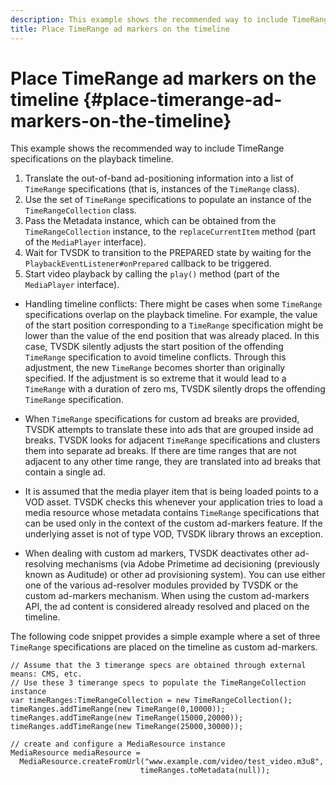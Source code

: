 ```yaml
---
description: This example shows the recommended way to include TimeRange specifications on the playback timeline.
title: Place TimeRange ad markers on the timeline
---
```


# Place TimeRange ad markers on the timeline {#place-timerange-ad-markers-on-the-timeline}

This example shows the recommended way to include TimeRange specifications on the playback timeline.

1. Translate the out-of-band ad-positioning information into a list of `TimeRange` specifications (that is, instances of the `TimeRange` class).
1. Use the set of `TimeRange` specifications to populate an instance of the `TimeRangeCollection` class.
1. Pass the Metadata instance, which can be obtained from the `TimeRangeCollection` instance, to the `replaceCurrentItem` method (part of the `MediaPlayer` interface).
1. Wait for TVSDK to transition to the PREPARED state by waiting for the `PlaybackEventListener#onPrepared` callback to be triggered.
1. Start video playback by calling the `play()` method (part of the `MediaPlayer` interface).

* Handling timeline conflicts: There might be cases when some `TimeRange` specifications overlap on the playback timeline. For example, the value of the start position corresponding to a `TimeRange` specification might be lower than the value of the end position that was already placed. In this case, TVSDK silently adjusts the start position of the offending `TimeRange` specification to avoid timeline conflicts. Through this adjustment, the new `TimeRange` becomes shorter than originally specified. If the adjustment is so extreme that it would lead to a `TimeRange` with a duration of zero ms, TVSDK silently drops the offending `TimeRange` specification. 

* When `TimeRange` specifications for custom ad breaks are provided, TVSDK attempts to translate these into ads that are grouped inside ad breaks. TVSDK looks for adjacent `TimeRange` specifications and clusters them into separate ad breaks. If there are time ranges that are not adjacent to any other time range, they are translated into ad breaks that contain a single ad. 

* It is assumed that the media player item that is being loaded points to a VOD asset. TVSDK checks this whenever your application tries to load a media resource whose metadata contains `TimeRange` specifications that can be used only in the context of the custom ad-markers feature. If the underlying asset is not of type VOD, TVSDK library throws an exception.

* When dealing with custom ad markers, TVSDK deactivates other ad-resolving mechanisms (via Adobe Primetime ad decisioning (previously known as Auditude) or other ad provisioning system). You can use either one of the various ad-resolver modules provided by TVSDK or the custom ad-markers mechanism. When using the custom ad-markers API, the ad content is considered already resolved and placed on the timeline. 

<!--<a id="example_639BD1B66CE74F3DB65ED06CAD23EB09"></a>-->

The following code snippet provides a simple example where a set of three `TimeRange` specifications are placed on the timeline as custom ad-markers. 

```
// Assume that the 3 timerange specs are obtained through external means: CMS, etc. 
// Use these 3 timerange specs to populate the TimeRangeCollection instance 
var timeRanges:TimeRangeCollection = new TimeRangeCollection(); 
timeRanges.addTimeRange(new TimeRange(0,10000)); 
timeRanges.addTimeRange(new TimeRange(15000,20000)); 
timeRanges.addTimeRange(new TimeRange(25000,30000)); 
  
// create and configure a MediaResource instance 
MediaResource mediaResource =  
  MediaResource.createFromUrl("www.example.com/video/test_video.m3u8",  
                             timeRanges.toMetadata(null));
```
